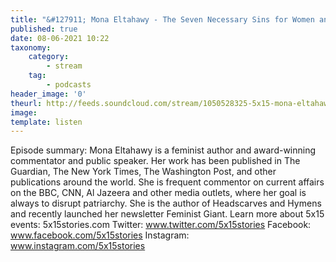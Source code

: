 ```yaml
---
title: "&#127911; Mona Eltahawy - The Seven Necessary Sins for Women and Girls"
published: true
date: 08-06-2021 10:22
taxonomy:
    category:
        - stream
    tag:
        - podcasts
header_image: '0'
theurl: http://feeds.soundcloud.com/stream/1050528325-5x15-mona-eltahawy-the-seven-necessary-sins-for-women-and-girls.mp3
image: 
template: listen
--- 
```

Episode summary: Mona Eltahawy is a feminist author and award-winning commentator and public speaker. Her work has been published in The Guardian, The New York Times, The Washington Post, and other publications around the world. She is frequent commentor on current affairs on the BBC, CNN, Al Jazeera and other media outlets, where her goal is always to disrupt patriarchy. She is the author of Headscarves and Hymens and recently launched her newsletter Feminist Giant. Learn more about 5x15 events: 5x15stories.com Twitter: www.twitter.com/5x15stories Facebook: www.facebook.com/5x15stories Instagram: www.instagram.com/5x15stories
